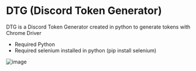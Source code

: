 # DTG (Discord Token Generator)
DTG is a Discord Token Generator created in python to generate tokens with Chrome Driver

- Required Python
- Required selenium installed in python (pip install selenium)

![image](https://user-images.githubusercontent.com/66211574/175829299-8bbb7e2e-478b-4afa-99c5-dce73d1cf940.png)
